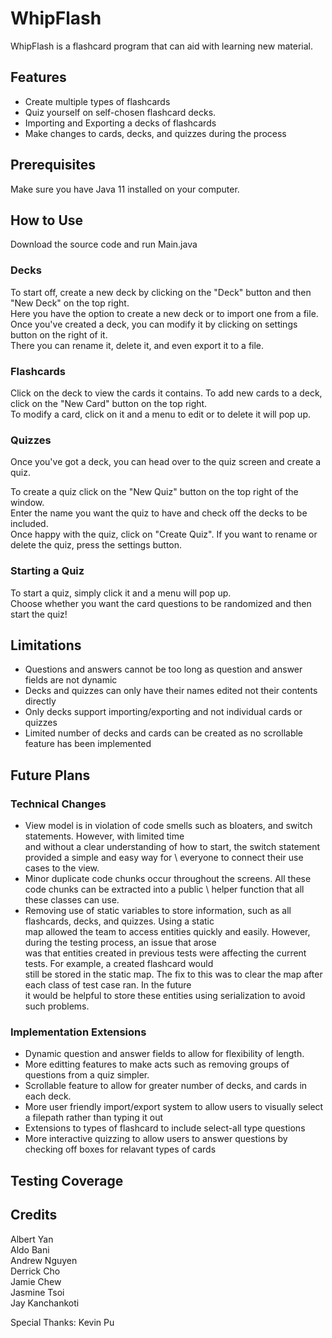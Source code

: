 # WhipFlash
WhipFlash is a flashcard program that can aid with learning new material.

## Features
- Create multiple types of flashcards
- Quiz yourself on self-chosen flashcard decks.
- Importing and Exporting a decks of flashcards
- Make changes to cards, decks, and quizzes during the process

## Prerequisites

Make sure you have Java 11 installed on your computer.

## How to Use

Download the source code and run Main.java

### Decks
To start off, create a new deck by clicking on the "Deck" button and then "New Deck" on the top right.\
Here you have the option to create a new deck or to import one from a file. \
Once you've created a deck, you can modify it by clicking on settings button on the right of it. \
There you can rename it, delete it, and even export it to a file.

### Flashcards

Click on the deck to view the cards it contains. To add new cards to a deck, click on the "New Card" button on the top right.\
To modify a card, click on it and a menu to edit or to delete it will pop up.

### Quizzes

Once you've got a deck, you can head over to the quiz screen and create a quiz.

To create a quiz click on the "New Quiz" button on the top right of the window. \
Enter the name you want the quiz to have and check off the decks to be included. \
Once happy with the quiz, click on "Create Quiz".
If you want to rename or delete the quiz, press the settings button.

### Starting a Quiz
To start a quiz, simply click it and a menu will pop up. \
Choose whether you want the card questions to be randomized and then start the quiz!

## Limitations
 - Questions and answers cannot be too long as question and answer fields are not dynamic
 - Decks and quizzes can only have their names edited not their contents directly
 - Only decks support importing/exporting and not individual cards or quizzes
 - Limited number of decks and cards can be created as no scrollable feature has been implemented

## Future Plans
### Technical Changes
 - View model is in violation of code smells such as bloaters, and switch statements. However, with limited time \
   and without a clear understanding of how to start, the switch statement provided a simple and easy way for \ 
   everyone to connect their use cases to the view.
 - Minor duplicate code chunks occur throughout the screens. All these code chunks can be extracted into a public \ 
   helper function that all these classes can use.
 - Removing use of static variables to store information, such as all flashcards, decks, and quizzes. Using a static \
   map allowed the team to access entities quickly and easily. However, during the testing process, an issue that arose \
   was that entities created in previous tests were affecting the current tests. For example, a created flashcard would \
   still be stored in the static map. The fix to this was to clear the map after each class of test case ran. In the future \
   it would be helpful to store these entities using serialization to avoid such problems.
   
### Implementation Extensions
  - Dynamic question and answer fields to allow for flexibility of length.
  - More editting features to make acts such as removing groups of questions from a quiz simpler.
  - Scrollable feature to allow for greater number of decks, and cards in each deck.
  - More user friendly import/export system to allow users to visually select a filepath rather than typing it out
  - Extensions to types of flashcard to include select-all type questions
  - More interactive quizzing to allow users to answer questions by checking off boxes for relavant types of cards

## Testing Coverage

## Credits
Albert Yan\
Aldo Bani\
Andrew Nguyen\
Derrick Cho\
Jamie Chew\
Jasmine Tsoi\
Jay Kanchankoti

Special Thanks: Kevin Pu
